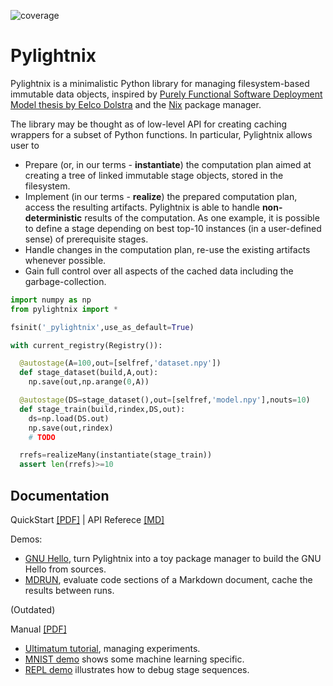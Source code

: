 ![coverage](https://codecov.io/gh/stagedml/pylightnix/branch/master/graph/badge.svg)

# Pylightnix

Pylightnix is a minimalistic Python library for managing
filesystem-based immutable data objects, inspired by [Purely Functional
Software Deployment Model thesis by Eelco
Dolstra](https://edolstra.github.io/pubs/phd-thesis.pdf) and the
[Nix](https://nixos.org) package manager.

The library may be thought as of low-level API for creating caching
wrappers for a subset of Python functions. In particular, Pylightnix
allows user to

-   Prepare (or, in our terms - **instantiate**) the computation plan
    aimed at creating a tree of linked immutable stage objects, stored
    in the filesystem.
-   Implement (in our terms - **realize**) the prepared computation
    plan, access the resulting artifacts. Pylightnix is able to handle
    **non-deterministic** results of the computation. As one example, it
    is possible to define a stage depending on best top-10 instances (in
    a user-defined sense) of prerequisite stages.
-   Handle changes in the computation plan, re-use the existing
    artifacts whenever possible.
-   Gain full control over all aspects of the cached data including the
    garbage-collection.

``` python
import numpy as np
from pylightnix import *

fsinit('_pylightnix',use_as_default=True)

with current_registry(Registry()):

  @autostage(A=100,out=[selfref,'dataset.npy'])
  def stage_dataset(build,A,out):
    np.save(out,np.arange(0,A))

  @autostage(DS=stage_dataset(),out=[selfref,'model.npy'],nouts=10)
  def stage_train(build,rindex,DS,out):
    ds=np.load(DS.out)
    np.save(out,rindex)
    # TODO

  rrefs=realizeMany(instantiate(stage_train))
  assert len(rrefs)>=10
```

## Documentation

QuickStart
[\[PDF\]](https://raw.github.com/stagedml/pylightnix-docs/master/Pylightnix-QuickStart-latest.pdf)
\| API Referece [\[MD\]](./docs/Reference.md)

Demos:

-   [GNU Hello](./docs/demos/HELLO.md), turn Pylightnix into a toy
    package manager to build the GNU Hello from sources.
-   [MDRUN](./docs/demos/MDRUN.py), evaluate code sections of a Markdown
    document, cache the results between runs.

(Outdated)

Manual
[\[PDF\]](https://raw.github.com/stagedml/pylightnix-docs/master/Pylightnix-Manual-latest.pdf)

-   [Ultimatum
    tutorial](https://github.com/grwlf/ultimatum-game/blob/master/docs/Pylightnix.md),
    managing experiments.
-   [MNIST demo](./docs/demos/MNIST.md) shows some machine learning
    specific.
-   [REPL demo](./docs/demos/REPL.md) illustrates how to debug stage
    sequences.
